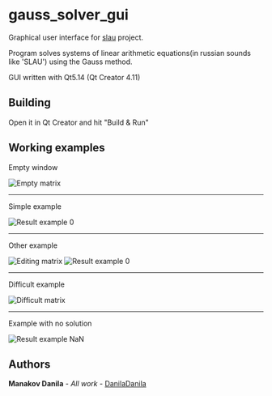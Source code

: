   # gauss_solver_gui

  Graphical user interface for [slau](https://github.com/DanilaDanila/slau) project.

  Program solves systems of linear arithmetic equations(in russian sounds like 'SLAU') using the Gauss method.


  GUI written with Qt5.14
  (Qt Creator 4.11)
  ## Building
  Open it in Qt Creator and hit "Build & Run"


  ## Working examples
  Empty window
  
  ![Empty matrix](https://github.com/DanilaDanila/gauss_solver_gui/blob/master/images/img0.png)
  
  ---
  
  Simple example

  ![Result example 0](https://github.com/DanilaDanila/gauss_solver_gui/blob/master/images/img3.png)
  
  ---
  
  Other example
  
  ![Editing matrix](https://github.com/DanilaDanila/gauss_solver_gui/blob/master/images/img1.png)
  ![Result example 0](https://github.com/DanilaDanila/gauss_solver_gui/blob/master/images/img2.png)
  
  ---
  
  Difficult example
  
  ![Difficult matrix](https://github.com/DanilaDanila/gauss_solver_gui/blob/master/images/img5.png)
  
  ---

  Example with no solution
  
  ![Result example NaN](https://github.com/DanilaDanila/gauss_solver_gui/blob/master/images/img4.png)
  
  ## Authors
  
  **Manakov Danila** - *All work* - [DanilaDanila](https://github.com/DanilaDanila)

